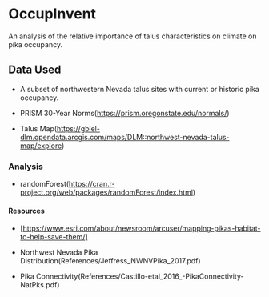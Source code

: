 # OccupInvent
An analysis of the relative importance of talus characteristics on climate on pika occupancy.

## Data Used

- A subset of northwestern Nevada talus sites with current or historic pika occupancy.

- PRISM 30-Year Norms(https://prism.oregonstate.edu/normals/)

- Talus Map(https://gblel-dlm.opendata.arcgis.com/maps/DLM::northwest-nevada-talus-map/explore)

### Analysis
 - randomForest(https://cran.r-project.org/web/packages/randomForest/index.html)


#### Resources
- [https://www.esri.com/about/newsroom/arcuser/mapping-pikas-habitat-to-help-save-them/]

- Northwest Nevada Pika Distribution(References/Jeffress_NWNVPika_2017.pdf)

- Pika Connectivity(References/Castillo-etal_2016_-PikaConnectivity-NatPks.pdf)

